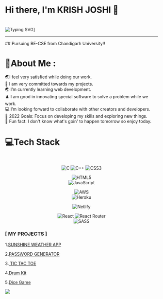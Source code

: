 ### <h1>Hi there, I'm KRISH JOSHI 👋 <h1> 
  
![Typing SVG](https://readme-typing-svg.herokuapp.com?font=Robot-Bold&size=30&color=%2356bcd9&center=true&vCenter=true&width=400&height=50&lines=Web+Developer;Competitive+Programmer;App+Developer;Full+stack+Developer;Freelancer;Content+Creator)]
<hr>
## Pursuing BE-CSE from Chandigarh University!!

# 💫About Me :
🌏I feel very satisfied while doing our work. <br>
🔭 I am very committed towards my projects.<br>
🌏 I’m currently learning web development.<br>
♟️ I am good in innovating special software to solve a problem while we work.<br>
💻 I’m looking forward to collaborate with other creators and developers.<br>
🥅 2022 Goals: Focus on developing my skills and exploring new things.<br>
🍔 Fun fact: I don't know what's goin' to happen tomorrow so enjoy today.


# 💻Tech Stack
<div align="center"> <br>
  
![C](https://img.shields.io/badge/c-%2300599C.svg?style=for-the-badge&logo=c&logoColor=white) ![C++](https://img.shields.io/badge/c++-%2300599C.svg?style=for-the-badge&logo=c%2B%2B&logoColor=white) ![CSS3](https://img.shields.io/badge/css3-%231572B6.svg?style=for-the-badge&logo=css3&logoColor=white) 

![HTML5](https://img.shields.io/badge/html5-%23E34F26.svg?style=for-the-badge&logo=html5&logoColor=white) <br>![JavaScript](https://img.shields.io/badge/javascript-%23323330.svg?style=for-the-badge&logo=javascript&logoColor=%23F7DF1E) 


![AWS](https://img.shields.io/badge/AWS-%23FF9900.svg?style=for-the-badge&logo=amazon-aws&logoColor=white) <br> ![Heroku](https://img.shields.io/badge/heroku-%23430098.svg?style=for-the-badge&logo=heroku&logoColor=white) 

![Netlify](https://img.shields.io/badge/netlify-%23000000.svg?style=for-the-badge&logo=netlify&logoColor=#00C7B7) <br>

![React](https://img.shields.io/badge/react-%2320232a.svg?style=for-the-badge&logo=react&logoColor=%2361DAFB) ![React Router](https://img.shields.io/badge/React_Router-CA4245?style=for-the-badge&logo=react-router&logoColor=white) <br> ![SASS](https://img.shields.io/badge/SASS-hotpink.svg?style=for-the-badge&logo=SASS&logoColor=white) 


</div>

### [ MY PROJECTS ]

1.[SUNSHINE WEATHER APP](https://krishweather.000webhostapp.com/ )

2.[PASSWORD GENERATOR](https://krish18joshi.github.io/Password-Generator/)

3.[ TIC TAC TOE  ](https://krish18joshi.github.io/Tic-Tac-Toe/)

4.[Drum Kit ](https://krish18joshi.github.io/Drumkit-krish/)

5.[Dice Game](https://krish18joshi.github.io/dicegame/)



![](https://quotes-github-readme.vercel.app/api?type=vetical&theme=tokyonight)


